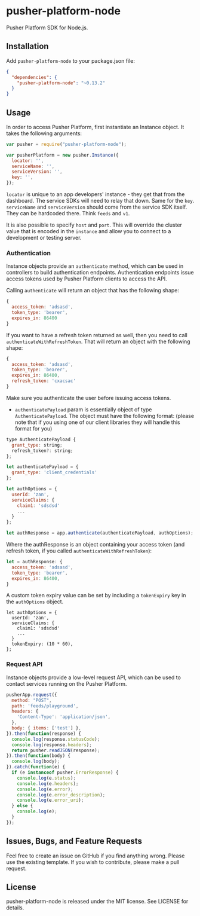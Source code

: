 # pusher-platform-node

Pusher Platform SDK for Node.js.

## Installation

Add `pusher-platform-node` to your package.json file:

```json
{
  "dependencies": {
    "pusher-platform-node": "~0.13.2"
  }
}
```

## Usage

In order to access Pusher Platform, first instantiate an Instance object.
It takes the following arguments:

```js
var pusher = require("pusher-platform-node");

var pusherPlatform = new pusher.Instance({
  locator: '',
  serviceName: '',
  serviceVersion: '',
  key: '',
});
```

`locator` is unique to an app developers' instance - they get that from the dashboard. The service SDKs will need to relay that down. Same for the `key`.
`serviceName` and `serviceVersion` should come from the service SDK itself. They can be hardcoded there. Think `feeds` and `v1`.

It is also possible to specify `host` and `port`. This will override the cluster value that is encoded in the `instance` and allow you to connect to a development or testing server.

### Authentication

Instance objects provide an `authenticate` method, which can be used in controllers
to build authentication endpoints. Authentication endpoints issue access tokens
used by Pusher Platform clients to access the API.

Calling `authenticate` will return an object that has the following shape:

```js
{
  access_token: 'adsasd',
  token_type: 'bearer',
  expires_in: 86400
}
```

If you want to have a refresh token returned as well, then you need to call
`authenticateWithRefreshToken`. That will return an object with the following shape:

```js
{
  access_token: 'adsasd',
  token_type: 'bearer',
  expires_in: 86400,
  refresh_token: 'cxacsac'
}
```

Make sure you authenticate the user before issuing access tokens.

- `authenticatePayload` param is essentially object of type `AuthenticatePayload`. The object must have the following format: (please note that if you using one of our client libraries they will handle this format for you)

```js
type AuthenticatePayload {
  grant_type: string;
  refresh_token?: string;
};
```

```js
let authenticatePayload = {
  grant_type: 'client_credentials'
};

let authOptions = {
  userId: 'zan',
  serviceClaims: {
    claim1: 'sdsdsd'
    ...
  }
};

let authResponse = app.authenticate(authenticatePayload, authOptions);
```

Where the authResponse is an object containing your access token (and refresh token, if you called `authenticateWithRefreshToken`):

```js
let = authResponse: {
  access_token: 'adsasd',
  token_type: 'bearer',
  expires_in: 86400,
}
```

A custom token expiry value can be set by including a `tokenExpiry` key in the `authOptions` object.

```
let authOptions = {
  userId: 'zan',
  serviceClaims: {
    claim1: 'sdsdsd'
    ...
  }
  tokenExpiry: (10 * 60),
};
```

### Request API

Instance objects provide a low-level request API, which can be used to contact services running on the Pusher Platform.

```js
pusherApp.request({
  method: "POST",
  path: 'feeds/playground',
  headers: {
    'Content-Type': 'application/json',
  },
  body: { items: ['test'] },
}).then(function(response) {
  console.log(response.statusCode);
  console.log(response.headers);
  return pusher.readJSON(response);
}).then(function(body) {
  console.log(body);
}).catch(function(e) {
  if (e instanceof pusher.ErrorResponse) {
    console.log(e.status);
    console.log(e.headers);
    console.log(e.error);
    console.log(e.error_description);
    console.log(e.error_uri);
  } else {
    console.log(e);
  }
});
```

## Issues, Bugs, and Feature Requests

Feel free to create an issue on GitHub if you find anything wrong. Please use the existing template.
If you wish to contribute, please make a pull request.

## License

pusher-platform-node is released under the MIT license. See LICENSE for details.
